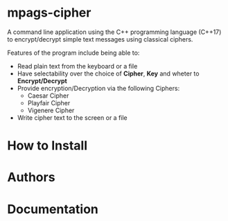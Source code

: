 # mpags-cipher
A command line application using the C++ programming language (C++17) to encrypt/decrypt simple text messages using classical ciphers.

Features of the program include being able to:
* Read plain text from the keyboard or a file
* Have selectability over the choice of **Cipher**, **Key** and wheter to **Encrypt/Decrypt**
* Provide encryption/Decryption via the following Ciphers:
    - Caesar Cipher
    - Playfair Cipher
    - Vigenere Cipher
* Write cipher text to the screen or a file

# How to Install

# Authors

# Documentation